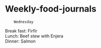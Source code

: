 # Weekly-food-journals
		Wednesday
Break fast: Firfir  
Lunch:	Beef stew with Enjera  
Dinner:	Salmon
